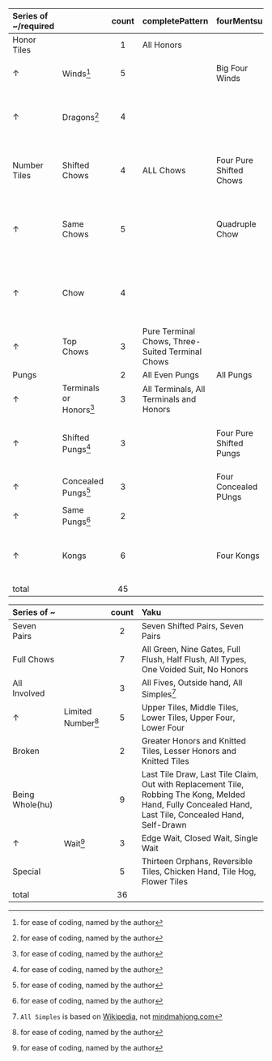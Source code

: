 | Series of ~/required || count | completePattern | fourMentsu | threeMentsu | twoMentsu | oneMentsu |
|:------------------------|:-|:-:|:--------------|:-----------|:------------|:----------|:----------|
| Honor Tiles || 1 | All Honors |
| ↑ | Winds[^1] | 5 | | Big Four Winds | Little Four Winds, Big Three Winds | | Prevalent Wind, Seat Wind |
| ↑ | Dragons[^1] | 4 | | | Big Three Dragons | Little Three Dragons, Two Dragons Pung | Dragon Pung |
| Number Tiles | Shifted Chows | 4 | ALL Chows | Four Pure Shifted Chows | Pure Shifted Chows, Mixed Shifted Chows |
| ↑ | Same Chows | 5 | | Quadruple Chow | Pure Triple Chow | Pure Double Chow, Mixed Double Chow |
| ↑ | Chow | 4 | | | Pure Straight, Knitted Straight, Mixed Straight | Short Straight |
| ↑ | Top Chows | 3 | Pure Terminal Chows, Three-Suited Terminal Chows | | | Two Terminal Chows |
| Pungs || 2 | All Even Pungs | All Pungs |
| ↑ | Terminals or Honors[^1] | 3 | All Terminals, All Terminals and Honors | | | | Pung of Terminals or Honors |
| ↑ | Shifted Pungs[^1] | 3 | | Four Pure Shifted Pungs | Pure Shifted Pungs, Mixed Shifted Pungs |
| ↑ | Concealed Pungs[^1] | 3 | | Four Concealed PUngs | Three Concealed Pungs | Two Concealed Pungs |
| ↑ | Same Pungs[^1] | 2 | | | Triple Pung | Double Pung |
| ↑ | Kongs | 6 | | Four Kongs | Three Kongs | Two Concealed Kongs, Two Melded Kongs | Concealed Kong, Melded Kong |
| total || 45 |

| Series of ~ || count | Yaku |
| :---------------|:-|:-:|:-| 
| Seven Pairs || 2 | Seven Shifted Pairs, Seven Pairs |
| Full Chows || 7 | All Green, Nine Gates, Full Flush, Half Flush, All Types, One Voided Suit, No Honors |
| All Involved || 3 | All Fives, Outside hand, All Simples[^2] |
| ↑ | Limited Number[^1] | 5 | Upper Tiles, Middle Tiles, Lower Tiles, Upper Four, Lower Four |
| Broken || 2 | Greater Honors and Knitted Tiles, Lesser Honors and Knitted Tiles |
| Being Whole(hu) || 9 | Last Tile Draw, Last Tile Claim, Out with Replacement Tile, Robbing The Kong, Melded Hand, Fully Concealed Hand, Last Tile, Concealed Hand, Self-Drawn |
| ↑ | Wait[^1] | 3 | Edge Wait, Closed Wait, Single Wait |
| Special || 5 | Thirteen Orphans, Reversible Tiles, Chicken Hand, Tile Hog, Flower Tiles |
| total || 36 |

[^1]: for ease of coding, named by the author

[^2]: `All Simples` is based on [Wikipedia](https://ja.wikipedia.org/wiki/中国麻雀#役と点数表), not [mindmahjong.com](http://www.mindmahjong.com/adobe/20141120CEJ.pdf)
